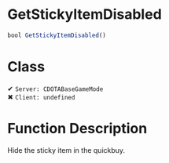 # GetStickyItemDisabled
```js	
bool GetStickyItemDisabled()
```
# Class
✔ `Server: CDOTABaseGameMode`  
✖ `Client: undefined`  

# Function Description
Hide the sticky item in the quickbuy.
